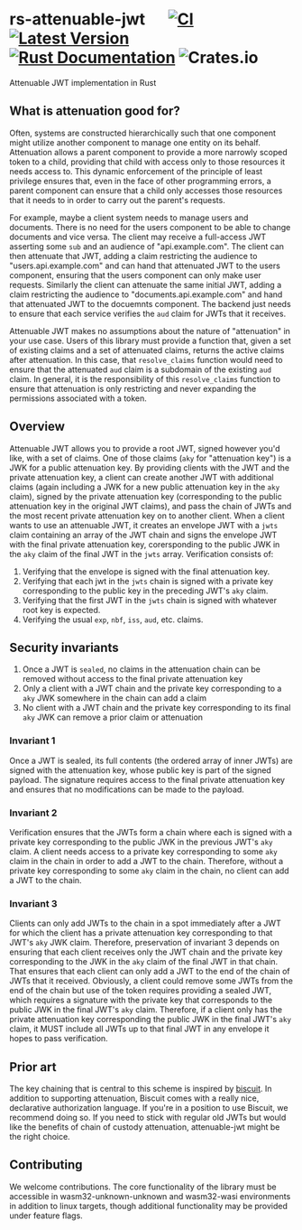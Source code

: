 # rs-attenuable-jwt &emsp; [![CI](https://github.com/simplystated/rs-attenuable-jwt/actions/workflows/ci.yaml/badge.svg)](https://github.com/simplystated/rs-attenuable-jwt/actions/workflows/ci.yaml) [![Latest Version](https://img.shields.io/crates/v/attenuable-jwt.svg)](https://crates.io/crates/attenuable-jwt) [![Rust Documentation](https://docs.rs/attenuable-jwt/badge.svg)](https://docs.rs/attenuable-jwt) ![Crates.io](https://img.shields.io/crates/l/attenuable-jwt)
Attenuable JWT implementation in Rust

## What is attenuation good for?

Often, systems are constructed hierarchically such that one component might utilize another component to manage one entity on its behalf.
Attenuation allows a parent component to provide a more narrowly scoped token to a child, providing that child with access only to those resources it needs access to.
This dynamic enforcement of the principle of least privilege ensures that, even in the face of other programming errors, a parent component can ensure that a child only accesses those resources that it needs to in order to carry out the parent's requests.

For example, maybe a client system needs to manage users and documents.
There is no need for the users component to be able to change documents and vice versa.
The client may receive a full-access JWT asserting some `sub` and an audience of "api.example.com".
The client can then attenuate that JWT, adding a claim restricting the audience to "users.api.example.com" and can hand that attenuated JWT to the users component, ensuring that the users component can only make user requests.
Similarly the client can attenuate the same initial JWT, adding a claim restricting the audience to "documents.api.example.com" and hand that attenuated JWT to the docuemnts component.
The backend just needs to ensure that each service verifies the `aud` claim for JWTs that it receives.

Attenuable JWT makes no assumptions about the nature of "attenuation" in your use case.
Users of this library must provide a function that, given a set of existing claims and a set of attenuated claims, returns the active claims after attenuation.
In this case, that `resolve_claims` function would need to ensure that the attenuated `aud` claim is a subdomain of the existing `aud` claim.
In general, it is the responsibility of this `resolve_claims` function to ensure that attenuation is only restricting and never expanding the permissions associated with a token.

## Overview

Attenuable JWT allows you to provide a root JWT, signed however you'd like, with a set of claims.
One of those claims (`aky` for "attenuation key") is a JWK for a public attenuation key.
By providing clients with the JWT and the private attenuation key, a client can create another JWT with additional claims (again including a JWK for a new public attenuation key in the `aky` claim), signed by the private attenuation key (corresponding to the public attenuation key in the original JWT claims), and pass the chain of JWTs and the most recent private attenuation key on to another client.
When a client wants to use an attenuable JWT, it creates an envelope JWT with a `jwts` claim containing an array of the JWT chain and signs the envelope JWT with the final private attenuation key, corersponding to the public JWK in the `aky` claim of the final JWT in the `jwts` array.
Verification consists of:
1. Verifying that the envelope is signed with the final attenuation key.
2. Verifying that each jwt in the `jwts` chain is signed with a private key corresponding to the public key in the preceding JWT's `aky` claim.
3. Verifying that the first JWT in the `jwts` chain is signed with whatever root key is expected.
4. Verifying the usual `exp`, `nbf`, `iss`, `aud`, etc. claims.

## Security invariants

1. Once a JWT is `sealed`, no claims in the attenuation chain can be removed without access to the final private attenuation key
2. Only a client with a JWT chain and the private key corresponding to a `aky` JWK somewhere in the chain can add a claim
3. No client with a JWT chain and the private key corresponding to its final `aky` JWK can remove a prior claim or attenuation

### Invariant 1

Once a JWT is sealed, its full contents (the ordered array of inner JWTs) are signed with the attenuation key, whose public key is part of the signed payload.
The signature requires access to the final private attenuation key and ensures that no modifications can be made to the payload.

### Invariant 2

Verification ensures that the JWTs form a chain where each is signed with a private key corresponding to the public JWK in the previous JWT's `aky` claim.
A client needs access to a private key corresponding to some `aky` claim in the chain in order to add a JWT to the chain.
Therefore, without a private key corresponding to some `aky` claim in the chain, no client can add a JWT to the chain.

### Invariant 3

Clients can only add JWTs to the chain in a spot immediately after a JWT for which the client has a private attenuation key corresponding to that JWT's `aky` JWK claim.
Therefore, preservation of invariant 3 depends on ensuring that each client receives only the JWT chain and the private key corresponding to the JWK in the `aky` claim of the final JWT in that chain.
That ensures that each client can only add a JWT to the end of the chain of JWTs that it received.
Obviously, a client could remove some JWTs from the end of the chain but use of the token requires providing a sealed JWT, which requires a signature with the private key that corresponds to the public JWK in the final JWT's `aky` claim.
Therefore, if a client only has the private attenuation key corresponding the public JWK in the final JWT's `aky` claim, it MUST include all JWTs up to that final JWT in any envelope it hopes to pass verification.

## Prior art

The key chaining that is central to this scheme is inspired by [biscuit](https://www.biscuitsec.org/).
In addition to supporting attenuation, Biscuit comes with a really nice, declarative authorization language.
If you're in a position to use Biscuit, we recommend doing so.
If you need to stick with regular old JWTs but would like the benefits of chain of custody attenuation, attenuable-jwt might be the right choice.

## Contributing

We welcome contributions. The core functionality of the library must be accessible in wasm32-unknown-unknown and wasm32-wasi environments in addition to linux targets, though additional functionality may be provided under feature flags.
